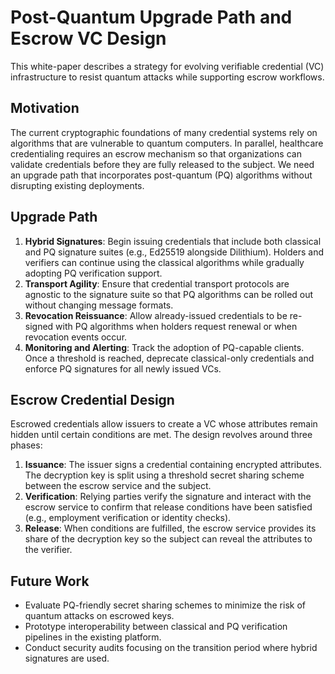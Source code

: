 # Post-Quantum Upgrade Path and Escrow VC Design

This white-paper describes a strategy for evolving verifiable credential (VC) infrastructure to resist quantum attacks while supporting escrow workflows.

## Motivation

The current cryptographic foundations of many credential systems rely on algorithms that are vulnerable to quantum computers. In parallel, healthcare credentialing requires an escrow mechanism so that organizations can validate credentials before they are fully released to the subject. We need an upgrade path that incorporates post-quantum (PQ) algorithms without disrupting existing deployments.

## Upgrade Path

1. **Hybrid Signatures**: Begin issuing credentials that include both classical and PQ signature suites (e.g., Ed25519 alongside Dilithium).  Holders and verifiers can continue using the classical algorithms while gradually adopting PQ verification support.
2. **Transport Agility**: Ensure that credential transport protocols are agnostic to the signature suite so that PQ algorithms can be rolled out without changing message formats.
3. **Revocation Reissuance**: Allow already-issued credentials to be re-signed with PQ algorithms when holders request renewal or when revocation events occur.
4. **Monitoring and Alerting**: Track the adoption of PQ-capable clients.  Once a threshold is reached, deprecate classical-only credentials and enforce PQ signatures for all newly issued VCs.

## Escrow Credential Design

Escrowed credentials allow issuers to create a VC whose attributes remain hidden until certain conditions are met. The design revolves around three phases:

1. **Issuance**: The issuer signs a credential containing encrypted attributes. The decryption key is split using a threshold secret sharing scheme between the escrow service and the subject.
2. **Verification**: Relying parties verify the signature and interact with the escrow service to confirm that release conditions have been satisfied (e.g., employment verification or identity checks).
3. **Release**: When conditions are fulfilled, the escrow service provides its share of the decryption key so the subject can reveal the attributes to the verifier.

## Future Work

- Evaluate PQ-friendly secret sharing schemes to minimize the risk of quantum attacks on escrowed keys.
- Prototype interoperability between classical and PQ verification pipelines in the existing platform.
- Conduct security audits focusing on the transition period where hybrid signatures are used.

